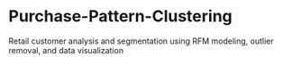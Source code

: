# Purchase-Pattern-Clustering
Retail customer analysis and segmentation using RFM modeling, outlier removal, and data visualization
